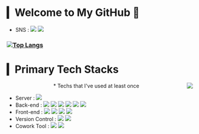 # ▎Welcome to My GitHub 👋 
- SNS : <img src="https://img.shields.io/badge/Gmail-EA4335?style=flat&logo=Gmail&logoColor=white"/> <img src="https://img.shields.io/badge/Tistory-000000?style=flat&logo=Tistory&logoColor=white"/>

### [![Top Langs](https://github-readme-stats.vercel.app/api/top-langs/?username=syeonnni&layout=compact)](https://github.com/syeonnni/github-readme-stats)

# ▎Primary Tech Stacks
<img align='right' src="http://mazassumnida.wtf/api/v2/generate_badge?boj=sying">

<div align="center">* Techs that I've used at least once</div>
    
- Server : <span><img src="https://img.shields.io/badge/Linux-FCC624?style=flat&logo=Linux&logoColor=white"/></span>
- Back-end : <span><img src="https://img.shields.io/badge/Python-3776AB?style=flat&logo=Python&logoColor=white"/></span>
<span><img src="https://img.shields.io/badge/Android-3DDC84?style=flat&logo=Android&logoColor=white"/></span>
<span><img src="https://img.shields.io/badge/MySQL-4479A1?style=flat&logo=MySQL&logoColor=white"/></span>
<span><img src="https://img.shields.io/badge/MongoDB-47A248?style=flat&logo=MongoDB&logoColor=white"/></span>
<span><img src="https://img.shields.io/badge/Oracle-F80000?style=flat&logo=Oracle&logoColor=white"/></span>
<span><img src="https://img.shields.io/badge/Node.JS-339933?style=flat&logo=Node.js&logoColor=white"/></span>
- Front-end : <span><img src="https://img.shields.io/badge/HTML-e34f26?style=flat&logo=html5&logoColor=white"/></span>
<span><img src="https://img.shields.io/badge/CSS-1572b6?style=flat&logo=css3&logoColor=white"/></span>
<span><img src="https://img.shields.io/badge/JavaScript-dbab09?style=flat&logo=javascript&logoColor=white"/></span>
<span><img src="https://img.shields.io/badge/React-61dafb?style=flat&logo=react&logoColor=white"/></span>
- Version Control : <span><img src="https://img.shields.io/badge/GitHub-181717?style=flat&logo=GitHub&logoColor=white"/></span>
<span><img src="https://img.shields.io/badge/Git-F05032?style=flat&logo=Git&logoColor=white"/></span>
- Cowork Tool : <span><img src="https://img.shields.io/badge/Slack-4A154B?style=flat&logo=Slack&logoColor=white"/></span>
<span><img src="https://img.shields.io/badge/Notion-000000?style=flat&logo=Notion&logoColor=white"/></span>
